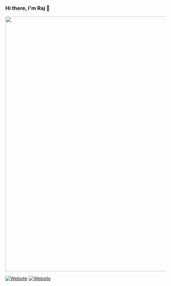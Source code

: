 ### Hi there, I'm Raj 👋
<p align="center">
<img src="projects.gif" width="800"/>
</p>
  
[![Website](https://img.shields.io/website?label=rajpshinde.github.io&style=for-the-badge&url=https%3A%2F%2Frajpshinde.github.io/)](https://rajpshinde.github.io/)
[![Website](https://img.shields.io/website?label=linkedin.rajshinde&style=for-the-badge&url=https%3A%2F%2Frajpshinde.github.io/)](https://www.linkedin.com/in/raj-shinde/)



